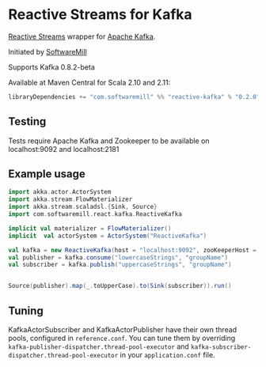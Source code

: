 Reactive Streams for Kafka
====

[Reactive Streams](http://www.reactive-streams.org) wrapper for [Apache Kafka](https://kafka.apache.org/).

Initiated by [SoftwareMill](https://softwaremill.com)

Supports Kafka 0.8.2-beta

Available at Maven Central for Scala 2.10 and 2.11:

````scala
libraryDependencies += "com.softwaremill" %% "reactive-kafka" % "0.2.0"
````

Testing
----
Tests require Apache Kafka and Zookeeper to be available on localhost:9092 and localhost:2181

Example usage
----

```Scala
import akka.actor.ActorSystem
import akka.stream.FlowMaterializer
import akka.stream.scaladsl.{Sink, Source}
import com.softwaremill.react.kafka.ReactiveKafka

implicit val materializer = FlowMaterializer()
implicit  val actorSystem = ActorSystem("ReactiveKafka")

val kafka = new ReactiveKafka(host = "localhost:9092", zooKeeperHost = "localhost:2181")
val publisher = kafka.consume("lowercaseStrings", "groupName")
val subscriber = kafka.publish("uppercaseStrings", "groupName")


Source(publisher).map(_.toUpperCase).to(Sink(subscriber)).run()
```

Tuning
----

KafkaActorSubscriber and KafkaActorPublisher have their own thread pools, configured in `reference.conf`.
You can tune them by overriding `kafka-publisher-dispatcher.thread-pool-executor` and
`kafka-subscriber-dispatcher.thread-pool-executor` in your `application.conf` file.
